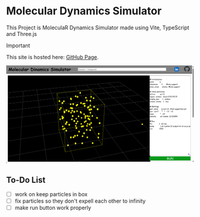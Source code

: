 # Molecular Dynamics Simulator

This Project is MoleculaR Dynamics Simulator made using Vite, TypeScript and Three.js

> [!IMPORTANT]
> This site is hosted here: [GitHub Page](https://leo1812x.github.io/Molecular-Simulator/).


![plot](./src/images/example.png)


## To-Do List
- [ ] work on keep particles in box 
- [ ] fix particles so they don't expell each other to infinity
- [ ] make run button work properly
